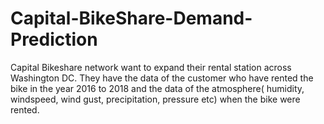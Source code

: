 # Capital-BikeShare-Demand-Prediction
Capital Bikeshare network want to expand their rental station across Washington DC. They have the data of the customer who have rented the bike in the year 2016 to 2018 and the data of the atmosphere( humidity, windspeed, wind gust, precipitation, pressure etc) when the bike were rented.
